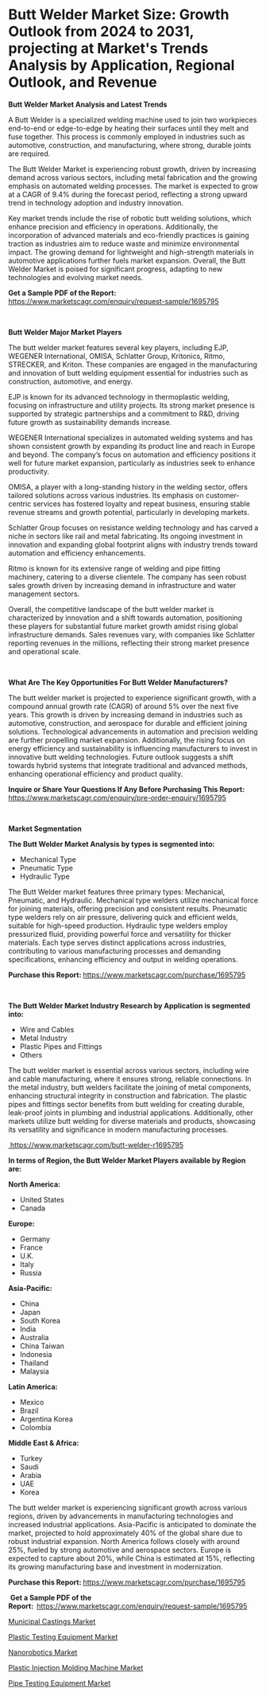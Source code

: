 <p><h1>Butt Welder Market Size: Growth Outlook from 2024 to 2031, projecting at Market's Trends Analysis by Application, Regional Outlook, and Revenue</h1></p><p><strong>Butt Welder Market Analysis and Latest Trends</strong></p>
<p><p>A Butt Welder is a specialized welding machine used to join two workpieces end-to-end or edge-to-edge by heating their surfaces until they melt and fuse together. This process is commonly employed in industries such as automotive, construction, and manufacturing, where strong, durable joints are required.</p><p>The Butt Welder Market is experiencing robust growth, driven by increasing demand across various sectors, including metal fabrication and the growing emphasis on automated welding processes. The market is expected to grow at a CAGR of 9.4% during the forecast period, reflecting a strong upward trend in technology adoption and industry innovation. </p><p>Key market trends include the rise of robotic butt welding solutions, which enhance precision and efficiency in operations. Additionally, the incorporation of advanced materials and eco-friendly practices is gaining traction as industries aim to reduce waste and minimize environmental impact. The growing demand for lightweight and high-strength materials in automotive applications further fuels market expansion. Overall, the Butt Welder Market is poised for significant progress, adapting to new technologies and evolving market needs.</p></p>
<p><strong>Get a Sample PDF of the Report:&nbsp;</strong> <a href="https://www.marketscagr.com/enquiry/request-sample/1695795?utm_campaign=1284&utm_medium=2&utm_source=Github&utm_content=ia&utm_term=19102024&utm_id=butt-welder">https://www.marketscagr.com/enquiry/request-sample/1695795</a></p>
<p>&nbsp;</p>
<p><strong>Butt Welder Major Market Players</strong></p>
<p><p>The butt welder market features several key players, including EJP, WEGENER International, OMISA, Schlatter Group, Kritonics, Ritmo, STRECKER, and Kriton. These companies are engaged in the manufacturing and innovation of butt welding equipment essential for industries such as construction, automotive, and energy.</p><p>EJP is known for its advanced technology in thermoplastic welding, focusing on infrastructure and utility projects. Its strong market presence is supported by strategic partnerships and a commitment to R&D, driving future growth as sustainability demands increase.</p><p>WEGENER International specializes in automated welding systems and has shown consistent growth by expanding its product line and reach in Europe and beyond. The company’s focus on automation and efficiency positions it well for future market expansion, particularly as industries seek to enhance productivity.</p><p>OMISA, a player with a long-standing history in the welding sector, offers tailored solutions across various industries. Its emphasis on customer-centric services has fostered loyalty and repeat business, ensuring stable revenue streams and growth potential, particularly in developing markets.</p><p>Schlatter Group focuses on resistance welding technology and has carved a niche in sectors like rail and metal fabricating. Its ongoing investment in innovation and expanding global footprint aligns with industry trends toward automation and efficiency enhancements.</p><p>Ritmo is known for its extensive range of welding and pipe fitting machinery, catering to a diverse clientele. The company has seen robust sales growth driven by increasing demand in infrastructure and water management sectors.</p><p>Overall, the competitive landscape of the butt welder market is characterized by innovation and a shift towards automation, positioning these players for substantial future market growth amidst rising global infrastructure demands. Sales revenues vary, with companies like Schlatter reporting revenues in the millions, reflecting their strong market presence and operational scale.</p></p>
<p>&nbsp;</p>
<p><strong>What Are The Key Opportunities For Butt Welder Manufacturers?</strong></p>
<p><p>The butt welder market is projected to experience significant growth, with a compound annual growth rate (CAGR) of around 5% over the next five years. This growth is driven by increasing demand in industries such as automotive, construction, and aerospace for durable and efficient joining solutions. Technological advancements in automation and precision welding are further propelling market expansion. Additionally, the rising focus on energy efficiency and sustainability is influencing manufacturers to invest in innovative butt welding technologies. Future outlook suggests a shift towards hybrid systems that integrate traditional and advanced methods, enhancing operational efficiency and product quality.</p></p>
<p><strong>Inquire or Share Your Questions If Any Before Purchasing This Report:</strong> <a href="https://www.marketscagr.com/enquiry/pre-order-enquiry/1695795?utm_campaign=1284&utm_medium=2&utm_source=Github&utm_content=ia&utm_term=19102024&utm_id=butt-welder">https://www.marketscagr.com/enquiry/pre-order-enquiry/1695795</a></p>
<p>&nbsp;</p>
<p><strong>Market Segmentation</strong></p>
<p><strong>The Butt Welder Market Analysis by types is segmented into:</strong></p>
<p><ul><li>Mechanical Type</li><li>Pneumatic Type</li><li>Hydraulic Type</li></ul></p>
<p><p>The Butt Welder market features three primary types: Mechanical, Pneumatic, and Hydraulic. Mechanical type welders utilize mechanical force for joining materials, offering precision and consistent results. Pneumatic type welders rely on air pressure, delivering quick and efficient welds, suitable for high-speed production. Hydraulic type welders employ pressurized fluid, providing powerful force and versatility for thicker materials. Each type serves distinct applications across industries, contributing to various manufacturing processes and demanding specifications, enhancing efficiency and output in welding operations.</p></p>
<p><strong>Purchase this Report:&nbsp;</strong><a href="https://www.marketscagr.com/purchase/1695795?utm_campaign=1284&utm_medium=2&utm_source=Github&utm_content=ia&utm_term=19102024&utm_id=butt-welder">https://www.marketscagr.com/purchase/1695795</a></p>
<p>&nbsp;</p>
<p><strong>The Butt Welder Market Industry Research by Application is segmented into:</strong></p>
<p><ul><li>Wire and Cables</li><li>Metal Industry</li><li>Plastic Pipes and Fittings</li><li>Others</li></ul></p>
<p><p>The butt welder market is essential across various sectors, including wire and cable manufacturing, where it ensures strong, reliable connections. In the metal industry, butt welders facilitate the joining of metal components, enhancing structural integrity in construction and fabrication. The plastic pipes and fittings sector benefits from butt welding for creating durable, leak-proof joints in plumbing and industrial applications. Additionally, other markets utilize butt welding for diverse materials and products, showcasing its versatility and significance in modern manufacturing processes.</p></p>
<p><a href="https://www.marketscagr.com/butt-welder-r1695795?utm_campaign=1284&utm_medium=2&utm_source=Github&utm_content=ia&utm_term=19102024&utm_id=butt-welder">&nbsp;https://www.marketscagr.com/butt-welder-r1695795</a></p>
<p><strong>In terms of Region, the Butt Welder Market Players available by Region are:</strong></p>
<p>
    <p> <strong> North America: </strong>
        <ul>
            <li>United States</li>
            <li>Canada</li>
        </ul>
        </p> 
    <p> <strong> Europe: </strong>
        <ul>
            <li>Germany</li>
            <li>France</li>
            <li>U.K.</li>
            <li>Italy</li>
            <li>Russia</li>
        </ul>
        </p> 
    <p> <strong> Asia-Pacific: </strong>
        <ul>
            <li>China</li>
            <li>Japan</li>
            <li>South Korea</li>
            <li>India</li>
            <li>Australia</li>
            <li>China Taiwan</li>
            <li>Indonesia</li>
            <li>Thailand</li>
            <li>Malaysia</li>
        </ul>
        </p> 
    <p> <strong> Latin America: </strong>
        <ul>
            <li>Mexico</li>
            <li>Brazil</li>
            <li>Argentina Korea</li>
            <li>Colombia</li>
        </ul>
        </p> 
    <p> <strong> Middle East & Africa: </strong>
        <ul>
            <li>Turkey</li>
            <li>Saudi</li>
            <li>Arabia</li>
            <li>UAE</li>
            <li>Korea</li>
        </ul>
    </p>
    </p>
<p><p>The butt welder market is experiencing significant growth across various regions, driven by advancements in manufacturing technologies and increased industrial applications. Asia-Pacific is anticipated to dominate the market, projected to hold approximately 40% of the global share due to robust industrial expansion. North America follows closely with around 25%, fueled by strong automotive and aerospace sectors. Europe is expected to capture about 20%, while China is estimated at 15%, reflecting its growing manufacturing base and investment in modernization.</p></p>
<p><strong>Purchase this Report: </strong><a href="https://www.marketscagr.com/purchase/1695795?utm_campaign=1284&utm_medium=2&utm_source=Github&utm_content=ia&utm_term=19102024&utm_id=butt-welder">https://www.marketscagr.com/purchase/1695795</a></p>
<p>&nbsp;<strong>Get a Sample PDF of the Report:&nbsp;&nbsp;</strong><a href="https://www.marketscagr.com/enquiry/request-sample/1695795?utm_campaign=1284&utm_medium=2&utm_source=Github&utm_content=ia&utm_term=19102024&utm_id=butt-welder">https://www.marketscagr.com/enquiry/request-sample/1695795</a></p>
<p><strong></strong></p>
<p><p><a href="https://github.com/tamvrosiya/Market-Research-Report-List-6/blob/main/municipal-castings-market.md?utm_campaign=1284&utm_medium=2&utm_source=Github&utm_content=ia&utm_term=19102024&utm_id=butt-welder">Municipal Castings Market</a></p><p><a href="https://issuu.com/reportprime-2/docs/plastic-testing-equipment-market-si_2a16d09395c3fa?utm_campaign=1284&utm_medium=2&utm_source=Github&utm_content=ia&utm_term=19102024&utm_id=butt-welder">Plastic Testing Equipment Market</a></p><p><a href="https://www.linkedin.com/pulse/surfing-nanorobotics-wave-riding-market-currents-2031-axebc?utm_campaign=1284&utm_medium=2&utm_source=Github&utm_content=ia&utm_term=19102024&utm_id=butt-welder">Nanorobotics Market</a></p><p><a href="https://www.linkedin.com/pulse/global-plastic-injection-molding-machine-market-opportunities-iu8ic?utm_campaign=1284&utm_medium=2&utm_source=Github&utm_content=ia&utm_term=19102024&utm_id=butt-welder">Plastic Injection Molding Machine Market</a></p><p><a href="https://issuu.com/reportprime-2/docs/pipe-testing-equipment-market-size-_596e4b9ea80e33?utm_campaign=1284&utm_medium=2&utm_source=Github&utm_content=ia&utm_term=19102024&utm_id=butt-welder">Pipe Testing Equipment Market</a></p></p>